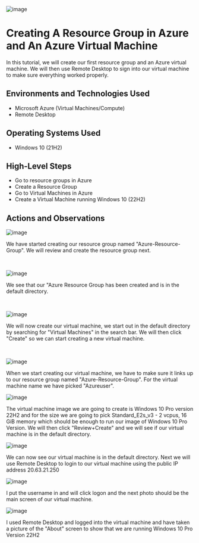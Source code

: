 
![image](https://github.com/user-attachments/assets/b4af7cec-6215-4627-b6de-ddeb2726b475)


<h1>Creating A Resource Group in Azure and An Azure Virtual Machine</h1>
In this tutorial, we will create our first resource group and an Azure virtual machine. We will then use Remote Desktop to sign into our virtual machine to make sure everything worked properly. <br />
<h2>Environments and Technologies Used</h2>

- Microsoft Azure (Virtual Machines/Compute)
- Remote Desktop


<h2>Operating Systems Used </h2>

- Windows 10 (21H2)
<h2>High-Level Steps</h2>

- Go to resource groups in Azure
- Create a Resource Group
- Go to Virtual Machines in Azure 
- Create a Virtual Machine running Windows 10 (22H2)

<h2>Actions and Observations</h2>


![image](https://github.com/user-attachments/assets/941a51fb-74ae-4337-a7fb-e77c4d8a0d5c)

We have started creating our resource group named "Azure-Resource-Group". We will review and create the resource group next. 
</p>
<br />

![image](https://github.com/user-attachments/assets/00c7f8c6-894e-4acf-90a1-5d7c04772014)

We see that our "Azure Resource Group has been created and is in the default directory. 
</p>
<br />

![image](https://github.com/user-attachments/assets/5f0c4d18-43a3-427c-a21d-fc9e508ff07f)


We will now create our virtual machine, we start out in the default directory by searching for "Virtual Machines" in the search bar. We will then click "Create" so we can start creating a new virtual machine.

</p>
<br />

![image](https://github.com/user-attachments/assets/b76ca780-c841-489b-91a5-c93a1c9dab31)

When we start creating our virtual machine, we have to make sure it links up to our resource group named "Azure-Resource-Group". For the virtual machine name we have picked "Azureuser".

![image](https://github.com/user-attachments/assets/6126989b-038a-48aa-afe9-cd07f46e7871)

The virtual machine image we are going to create is Windows 10 Pro version 22H2 and for the size we are going to pick Standard_E2s_v3 - 2 vcpus, 16 GiB memory which should be enough to run our image of Windows 10 Pro Version. We will then click "Review+Create" and we will see if our virtual machine is in the default directory.

![image](https://github.com/user-attachments/assets/f4bf0f8a-7af7-4094-86cc-e144d2d44e54)

We can now see our virtual machine is in the default directory. Next we will use Remote Desktop to login to our virtual machine using the public IP address 20.63.21.250

![image](https://github.com/user-attachments/assets/bdc2c00a-337c-479f-b2a9-0d692394b914)

I put the username in and will click logon and the next photo should be the main screen of our virtual machine. 

![image](https://github.com/user-attachments/assets/9529d0dc-8cf9-430d-b250-e4eb0c5b343d)

I used Remote Desktop and logged into the virtual machine and have taken a picture of the "About" screen to show that we are running Windows 10 Pro Version 22H2
